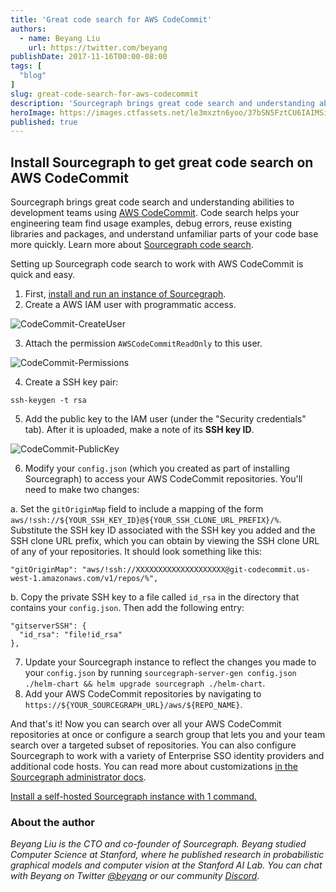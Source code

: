 ```yaml
---
title: 'Great code search for AWS CodeCommit'
authors:
  - name: Beyang Liu
    url: https://twitter.com/beyang
publishDate: 2017-11-16T00:00-08:00
tags: [
  "blog"
]
slug: great-code-search-for-aws-codecommit
description: 'Sourcegraph brings great code search and understanding abilities to development teams using AWS CodeCommit. Code search helps your engineering team find usage examples, debug errors, reuse existing libraries and packages, and understand unfamiliar parts of your code base more quickly.'
heroImage: https://images.ctfassets.net/le3mxztn6yoo/37bSN5FztCU6IAIMSiqYgQ/ccd769ca77041b11b8daef49cba42da0/CodeCommit-PublicKey.png
published: true
---
```


<style>
{`
  p {
    overflow:scroll
  }
`}
</style>

## Install Sourcegraph to get great code search on AWS CodeCommit

Sourcegraph brings great code search and understanding abilities to development teams using [AWS CodeCommit](https://aws.amazon.com/codecommit/). Code search helps your engineering team find usage examples, debug errors, reuse existing libraries and packages, and understand unfamiliar parts of your code base more quickly. Learn more about [Sourcegraph code search](https://docs.sourcegraph.com/code_search).

Setting up Sourcegraph code search to work with AWS CodeCommit is quick and easy.

1. First, [install and run an instance of Sourcegraph](https://docs.sourcegraph.com/admin).
2. Create a AWS IAM user with programmatic access.

 <img alt="CodeCommit-CreateUser" src="//images.contentful.com/le3mxztn6yoo/750VgGMn84q6ciwoOKiGMi/a6007e31880c976df94f9ecde68dcf1a/CodeCommit-CreateUser.png" className="ba pa1 b--light-7 br2" />

3. Attach the permission `AWSCodeCommitReadOnly` to this user.

  <img alt="CodeCommit-Permissions" src="//images.contentful.com/le3mxztn6yoo/2vZ3AXk9Mc2MOGMIseQemg/e319cfd46a79fdf9237503f57e6c67c8/CodeCommit-Permissions.png" className="ba pa1 b--light-7 br2"/>

4. Create a SSH key pair:

  ```
  ssh-keygen -t rsa
  ```

5. Add the public key to the IAM user (under the "Security credentials" tab). After it is uploaded, make a note of its **SSH key ID**.

 <img alt="CodeCommit-PublicKey" src="//images.contentful.com/le3mxztn6yoo/37bSN5FztCU6IAIMSiqYgQ/ccd769ca77041b11b8daef49cba42da0/CodeCommit-PublicKey.png" className="ba pa1 b--light-7 br2" />

6. Modify your `config.json` (which you created as part of installing Sourcegraph) to access your AWS CodeCommit repositories. You'll need to make two changes:

 a. Set the `gitOriginMap` field to include a mapping of the form `aws/!ssh://${YOUR_SSH_KEY_ID}@${YOUR_SSH_CLONE_URL_PREFIX}/%`. Substitute the SSH key ID associated with the SSH key you added and the SSH clone URL prefix, which you can obtain by viewing the SSH clone URL of any of your repositories. It should look something like this:
  ```
  "gitOriginMap": "aws/!ssh://XXXXXXXXXXXXXXXXXXXX@git-codecommit.us-west-1.amazonaws.com/v1/repos/%",
  ```

 b. Copy the private SSH key to a file called `id_rsa` in the directory that contains your `config.json`. Then add the following entry:
  ```
  "gitserverSSH": {
    "id_rsa": "file!id_rsa"
  },
  ```

7. Update your Sourcegraph instance to reflect the changes you made to your `config.json` by running `sourcegraph-server-gen config.json ./helm-chart && helm upgrade sourcegraph ./helm-chart`.<br/>
8. Add your AWS CodeCommit repositories by navigating to `https://${YOUR_SOURCEGRAPH_URL}/aws/${REPO_NAME}`.

And that's it! Now you can search over all your AWS CodeCommit repositories at once or configure a search group that lets you and your team search over a targeted subset of repositories. You can also configure Sourcegraph to work with a variety of Enterprise SSO identity providers and additional code hosts. You can read more about customizations [in the Sourcegraph administrator docs](https://docs.sourcegraph.com/admin).

[Install a self-hosted Sourcegraph instance with 1 command.](https://docs.sourcegraph.com/#quickstart)

### About the author

_Beyang Liu is the CTO and co-founder of Sourcegraph. Beyang studied Computer Science at Stanford, where he published research in probabilistic graphical models and computer vision at the Stanford AI Lab. You can chat with Beyang on Twitter [@beyang](https://twitter.com/beyang) or our community [Discord](https://discord.com/invite/vqsBW8m5Y8)._